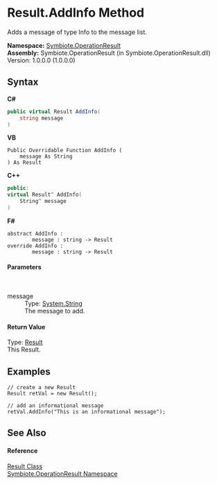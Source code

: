 # Result.AddInfo Method 
 

Adds a message of type Info to the message list.

**Namespace:**&nbsp;<a href="846ea925-838c-f4a8-6a8a-689eb9584d48">Symbiote.OperationResult</a><br />**Assembly:**&nbsp;Symbiote.OperationResult (in Symbiote.OperationResult.dll) Version: 1.0.0.0 (1.0.0.0)

## Syntax

**C#**<br />
``` C#
public virtual Result AddInfo(
	string message
)
```

**VB**<br />
``` VB
Public Overridable Function AddInfo ( 
	message As String
) As Result
```

**C++**<br />
``` C++
public:
virtual Result^ AddInfo(
	String^ message
)
```

**F#**<br />
``` F#
abstract AddInfo : 
        message : string -> Result 
override AddInfo : 
        message : string -> Result 
```


#### Parameters
&nbsp;<dl><dt>message</dt><dd>Type: <a href="http://msdn2.microsoft.com/en-us/library/s1wwdcbf" target="_blank">System.String</a><br />The message to add.</dd></dl>

#### Return Value
Type: <a href="fed882b9-fab1-b6e8-5855-cbc027039192">Result</a><br />This Result.

## Examples

```
// create a new Result
Result retVal = new Result();

// add an informational message
retVal.AddInfo("This is an informational message");
```


## See Also


#### Reference
<a href="fed882b9-fab1-b6e8-5855-cbc027039192">Result Class</a><br /><a href="846ea925-838c-f4a8-6a8a-689eb9584d48">Symbiote.OperationResult Namespace</a><br />